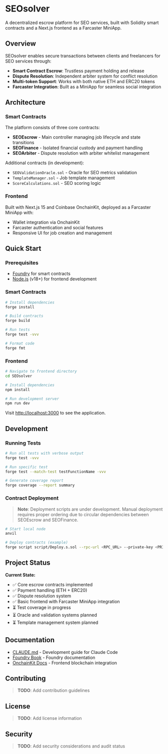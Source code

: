# SEOsolver

A decentralized escrow platform for SEO services, built with Solidity smart contracts and a Next.js frontend as a Farcaster MiniApp.

## Overview

SEOsolver enables secure transactions between clients and freelancers for SEO services through:
- **Smart Contract Escrow**: Trustless payment holding and release
- **Dispute Resolution**: Independent arbiter system for conflict resolution
- **Multi-token Support**: Works with both native ETH and ERC20 tokens
- **Farcaster Integration**: Built as a MiniApp for seamless social integration

## Architecture

### Smart Contracts

The platform consists of three core contracts:

- **SEOEscrow** - Main controller managing job lifecycle and state transitions
- **SEOFinance** - Isolated financial custody and payment handling
- **SEOArbiter** - Dispute resolution with arbiter whitelist management

Additional contracts (in development):
- `SEOValidationOracle.sol` - Oracle for SEO metrics validation
- `TemplateManager.sol` - Job template management
- `ScoreCalculations.sol` - SEO scoring logic

### Frontend

Built with Next.js 15 and Coinbase OnchainKit, deployed as a Farcaster MiniApp with:
- Wallet integration via OnchainKit
- Farcaster authentication and social features
- Responsive UI for job creation and management

## Quick Start

### Prerequisites

- [Foundry](https://book.getfoundry.sh/getting-started/installation) for smart contracts
- [Node.js](https://nodejs.org/) (v18+) for frontend development

### Smart Contracts

```bash
# Install dependencies
forge install

# Build contracts
forge build

# Run tests
forge test -vvv

# Format code
forge fmt
```

### Frontend

```bash
# Navigate to frontend directory
cd SEOsolver

# Install dependencies
npm install

# Run development server
npm run dev
```

Visit [http://localhost:3000](http://localhost:3000) to see the application.

## Development

### Running Tests

```bash
# Run all tests with verbose output
forge test -vvv

# Run specific test
forge test --match-test testFunctionName -vvv

# Generate coverage report
forge coverage --report summary
```

### Contract Deployment

> **Note**: Deployment scripts are under development. Manual deployment requires proper ordering due to circular dependencies between SEOEscrow and SEOFinance.

```bash
# Start local node
anvil

# Deploy contracts (example)
forge script script/Deploy.s.sol --rpc-url <RPC_URL> --private-key <PRIVATE_KEY>
```

## Project Status

**Current State:**
- ✅ Core escrow contracts implemented
- ✅ Payment handling (ETH + ERC20)
- ✅ Dispute resolution system
- ✅ Basic frontend with Farcaster MiniApp integration
- ⏳ Test coverage in progress
- ⏳ Oracle and validation systems planned
- ⏳ Template management system planned

## Documentation

- [CLAUDE.md](./CLAUDE.md) - Development guide for Claude Code
- [Foundry Book](https://book.getfoundry.sh/) - Foundry documentation
- [OnchainKit Docs](https://docs.base.org/onchainkit) - Frontend blockchain integration

## Contributing

> **TODO**: Add contribution guidelines

## License

> **TODO**: Add license information

## Security

> **TODO**: Add security considerations and audit status
